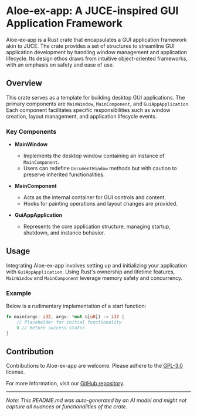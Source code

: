 # Aloe-ex-app: A JUCE-inspired GUI Application Framework

Aloe-ex-app is a Rust crate that encapsulates a GUI application framework akin to JUCE. The crate provides a set of structures to streamline GUI application development by handling window management and application lifecycle. Its design ethos draws from intuitive object-oriented frameworks, with an emphasis on safety and ease of use.

## Overview

This crate serves as a template for building desktop GUI applications. The primary components are `MainWindow`, `MainComponent`, and `GuiAppApplication`. Each component facilitates specific responsibilities such as window creation, layout management, and application lifecycle events.

### Key Components

- **MainWindow**
  - Implements the desktop window containing an instance of `MainComponent`.
  - Users can redefine `DocumentWindow` methods but with caution to preserve inherited functionalities.

- **MainComponent**
  - Acts as the internal container for GUI controls and content.
  - Hooks for painting operations and layout changes are provided.

- **GuiAppApplication**
  - Represents the core application structure, managing startup, shutdown, and instance behavior.

## Usage

Integrating Aloe-ex-app involves setting up and initializing your application with `GuiAppApplication`. Using Rust's ownership and lifetime features, `MainWindow` and `MainComponent` leverage memory safety and concurrency.

### Example

Below is a rudimentary implementation of a start function:

```rust
fn main(argc: i32, argv: *mut &[u8]) -> i32 {
    // Placeholder for initial functionality
    0 // Return success status
}
```

## Contribution

Contributions to Aloe-ex-app are welcome. Please adhere to the [GPL-3.0](https://www.gnu.org/licenses/gpl-3.0.en.html) license.

For more information, visit our [GitHub repository](https://github.com/klebs6/aloe-rs).

---

*Note: This README.md was auto-generated by an AI model and might not capture all nuances or functionalities of the crate.*